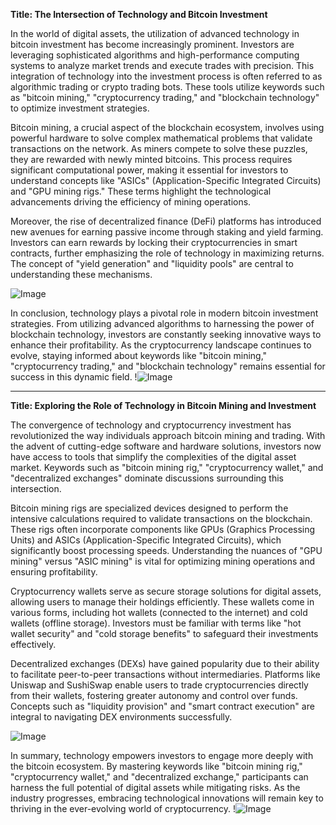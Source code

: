 **Title: The Intersection of Technology and Bitcoin Investment**

In the world of digital assets, the utilization of advanced technology in bitcoin investment has become increasingly prominent. Investors are leveraging sophisticated algorithms and high-performance computing systems to analyze market trends and execute trades with precision. This integration of technology into the investment process is often referred to as algorithmic trading or crypto trading bots. These tools utilize keywords such as "bitcoin mining," "cryptocurrency trading," and "blockchain technology" to optimize investment strategies.

Bitcoin mining, a crucial aspect of the blockchain ecosystem, involves using powerful hardware to solve complex mathematical problems that validate transactions on the network. As miners compete to solve these puzzles, they are rewarded with newly minted bitcoins. This process requires significant computational power, making it essential for investors to understand concepts like "ASICs" (Application-Specific Integrated Circuits) and "GPU mining rigs." These terms highlight the technological advancements driving the efficiency of mining operations.

Moreover, the rise of decentralized finance (DeFi) platforms has introduced new avenues for earning passive income through staking and yield farming. Investors can earn rewards by locking their cryptocurrencies in smart contracts, further emphasizing the role of technology in maximizing returns. The concept of "yield generation" and "liquidity pools" are central to understanding these mechanisms.

![Image](https://github.com/user-attachments/assets/b6e7b7a2-655e-4d44-8baa-20c566a3cb65)

In conclusion, technology plays a pivotal role in modern bitcoin investment strategies. From utilizing advanced algorithms to harnessing the power of blockchain technology, investors are constantly seeking innovative ways to enhance their profitability. As the cryptocurrency landscape continues to evolve, staying informed about keywords like "bitcoin mining," "cryptocurrency trading," and "blockchain technology" remains essential for success in this dynamic field. !![Image](https://github.com/user-attachments/assets/b6e7b7a2-655e-4d44-8baa-20c566a3cb65)

---

**Title: Exploring the Role of Technology in Bitcoin Mining and Investment**

The convergence of technology and cryptocurrency investment has revolutionized the way individuals approach bitcoin mining and trading. With the advent of cutting-edge software and hardware solutions, investors now have access to tools that simplify the complexities of the digital asset market. Keywords such as "bitcoin mining rig," "cryptocurrency wallet," and "decentralized exchanges" dominate discussions surrounding this intersection.

Bitcoin mining rigs are specialized devices designed to perform the intensive calculations required to validate transactions on the blockchain. These rigs often incorporate components like GPUs (Graphics Processing Units) and ASICs (Application-Specific Integrated Circuits), which significantly boost processing speeds. Understanding the nuances of "GPU mining" versus "ASIC mining" is vital for optimizing mining operations and ensuring profitability.

Cryptocurrency wallets serve as secure storage solutions for digital assets, allowing users to manage their holdings efficiently. These wallets come in various forms, including hot wallets (connected to the internet) and cold wallets (offline storage). Investors must be familiar with terms like "hot wallet security" and "cold storage benefits" to safeguard their investments effectively.

Decentralized exchanges (DEXs) have gained popularity due to their ability to facilitate peer-to-peer transactions without intermediaries. Platforms like Uniswap and SushiSwap enable users to trade cryptocurrencies directly from their wallets, fostering greater autonomy and control over funds. Concepts such as "liquidity provision" and "smart contract execution" are integral to navigating DEX environments successfully.

![Image](https://github.com/user-attachments/assets/b6e7b7a2-655e-4d44-8baa-20c566a3cb65)

In summary, technology empowers investors to engage more deeply with the bitcoin ecosystem. By mastering keywords like "bitcoin mining rig," "cryptocurrency wallet," and "decentralized exchange," participants can harness the full potential of digital assets while mitigating risks. As the industry progresses, embracing technological innovations will remain key to thriving in the ever-evolving world of cryptocurrency. !![Image](https://github.com/user-attachments/assets/b6e7b7a2-655e-4d44-8baa-20c566a3cb65)
